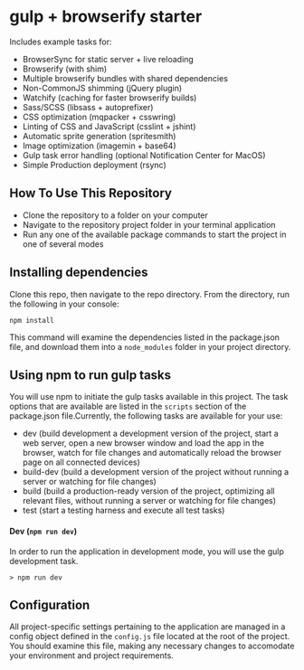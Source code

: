 # gulp + browserify starter

Includes example tasks for:

* BrowserSync for static server + live reloading
* Browserify (with shim)
* Multiple browserify bundles with shared dependencies
* Non-CommonJS shimming (jQuery plugin)
* Watchify (caching for faster browserify builds)
* Sass/SCSS (libsass + autoprefixer)
* CSS optimization (mqpacker + csswring)
* Linting of CSS and JavaScript (csslint + jshint)
* Automatic sprite generation (spritesmith)
* Image optimization (imagemin + base64)
* Gulp task error handling (optional Notification Center for MacOS)
* Simple Production deployment (rsync)

## How To Use This Repository

* Clone the repository to a folder on your computer
* Navigate to the repository project folder in your terminal application
* Run any one of the available package commands to start the project in one of several modes

## Installing dependencies

Clone this repo, then navigate to the repo directory. From the directory, run the following in your console:

```
npm install
```

This command will examine the dependencies listed in the package.json file, and download them into a ```node_modules``` folder in your project directory.


## Using npm to run gulp tasks
You will use npm to initiate the gulp tasks available in this project. The task
options that are available are listed in the `scripts` section of the package.json file.Currently, the following tasks are available for your use:

* dev (build development a development version of the project, start a web server, open a new browser window and load the app in the browser, watch for file changes and automatically reload the browser page on all connected devices)
* build-dev (build a development version of the project without running a server or watching for file changes)
* build (build a production-ready version of the project, optimizing all relevant files, without running a server or watching for file changes)
* test (start a testing harness and execute all test tasks)

#### Dev (`npm run dev`)
In order to run the application in development mode, you will use the gulp
development task.

```
> npm run dev
```

## Configuration

All project-specific settings pertaining to the application are managed in a config object defined in the `config.js` file located at the root of the project. You should examine this file, making any necessary changes to accomodate your environment and project requirements.
